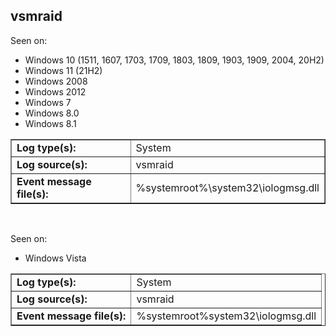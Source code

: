 ## vsmraid

Seen on:
* Windows 10 (1511, 1607, 1703, 1709, 1803, 1809, 1903, 1909, 2004, 20H2)
* Windows 11 (21H2)
* Windows 2008
* Windows 2012
* Windows 7
* Windows 8.0
* Windows 8.1

<table border="1" class="docutils">
  <tbody>
    <tr>
      <td><b>Log type(s):</b></td>
      <td>System</td>
    </tr>
    <tr>
      <td><b>Log source(s):</b></td>
      <td>vsmraid</td>
    </tr>
    <tr>
      <td><b>Event message file(s):</b></td>
      <td>%systemroot%\system32\iologmsg.dll</td>
    </tr>
  </tbody>
</table>

&nbsp;

Seen on:
* Windows Vista

<table border="1" class="docutils">
  <tbody>
    <tr>
      <td><b>Log type(s):</b></td>
      <td>System</td>
    </tr>
    <tr>
      <td><b>Log source(s):</b></td>
      <td>vsmraid</td>
    </tr>
    <tr>
      <td><b>Event message file(s):</b></td>
      <td>%systemroot%system32\iologmsg.dll</td>
    </tr>
  </tbody>
</table>

&nbsp;

